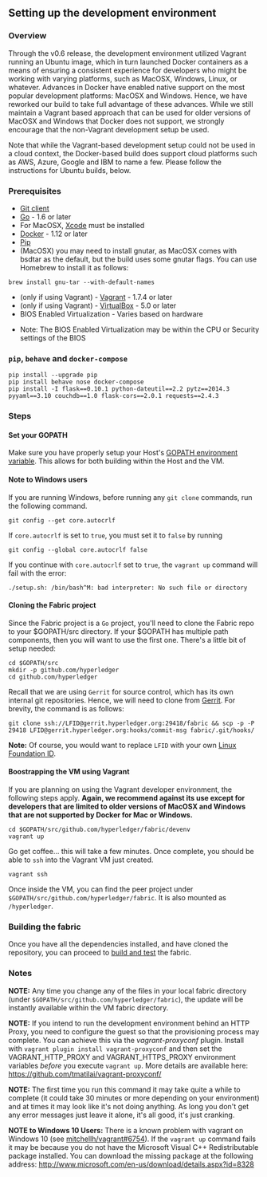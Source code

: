 ## Setting up the development environment

### Overview

Through the v0.6 release, the development environment utilized Vagrant running
an Ubuntu image, which in turn launched Docker containers as a means of
ensuring a consistent experience for developers who might be working with
varying platforms, such as MacOSX, Windows, Linux, or whatever. Advances in
Docker have enabled native support on the most popular development platforms:
MacOSX and Windows. Hence, we have reworked our build to take full advantage
of these advances. While we still maintain a Vagrant based approach that can
be used for older versions of MacOSX and Windows that Docker does not support,
we strongly encourage that the non-Vagrant development setup be used.

Note that while the Vagrant-based development setup could not be used in a
cloud context, the Docker-based build does support cloud platforms such as AWS,
Azure, Google and IBM to name a few. Please follow the instructions for Ubuntu
builds, below.

### Prerequisites
* [Git client](https://git-scm.com/downloads)
* [Go](https://golang.org/) - 1.6 or later
* For MacOSX, [Xcode](https://itunes.apple.com/us/app/xcode/id497799835?mt=12)
must be installed
* [Docker](https://www.docker.com/products/overview) - 1.12 or later
* [Pip](https://pip.pypa.io/en/stable/installing/)
* (MacOSX) you may need to install gnutar, as MacOSX comes with bsdtar as the
default, but the build uses some gnutar flags. You can use Homebrew to install
it as follows:

```
brew install gnu-tar --with-default-names
```

* (only if using Vagrant) - [Vagrant](https://www.vagrantup.com/) - 1.7.4 or
later
* (only if using Vagrant) - [VirtualBox](https://www.virtualbox.org/) - 5.0 or
later
* BIOS Enabled Virtualization - Varies based on hardware

- Note: The BIOS Enabled Virtualization may be within the CPU or Security
settings of the BIOS

### `pip`, `behave` and `docker-compose`

```
pip install --upgrade pip
pip install behave nose docker-compose
pip install -I flask==0.10.1 python-dateutil==2.2 pytz==2014.3 pyyaml==3.10 couchdb==1.0 flask-cors==2.0.1 requests==2.4.3
```

### Steps

#### Set your GOPATH
Make sure you have properly setup your Host's [GOPATH environment variable](https://github.com/golang/go/wiki/GOPATH). This allows for both
building within the Host and the VM.

#### Note to Windows users

If you are running Windows, before running any `git clone` commands, run the
following command.
```
git config --get core.autocrlf
```
If `core.autocrlf` is set to `true`, you must set it to `false` by running
```
git config --global core.autocrlf false
```
If you continue with `core.autocrlf` set to `true`, the `vagrant up` command
will fail with the error:

`./setup.sh: /bin/bash^M: bad interpreter: No such file or directory`

#### Cloning the Fabric project

Since the Fabric project is a `Go` project, you'll need to clone the Fabric
repo to your $GOPATH/src directory. If your $GOPATH has multiple path
components, then you will want to use the first one. There's a little bit of
setup needed:

```
cd $GOPATH/src
mkdir -p github.com/hyperledger
cd github.com/hyperledger
```

Recall that we are using `Gerrit` for source control, which has its own internal
git repositories. Hence, we will need to clone from [Gerrit](../Gerrit/gerrit.md#Working-with-a-local-clone-of-the-repository). For
brevity, the command is as follows:
```
git clone ssh://LFID@gerrit.hyperledger.org:29418/fabric && scp -p -P 29418 LFID@gerrit.hyperledger.org:hooks/commit-msg fabric/.git/hooks/
```
**Note:** Of course, you would want to replace `LFID` with your own
[Linux Foundation ID](../Gerrit/lf-account.md).

#### Boostrapping the VM using Vagrant

If you are planning on using the Vagrant developer environment, the following
steps apply. **Again, we recommend against its use except for developers that
are limited to older versions of MacOSX and Windows that are not supported by
Docker for Mac or Windows.**

```
cd $GOPATH/src/github.com/hyperledger/fabric/devenv
vagrant up
```

Go get coffee... this will take a few minutes. Once complete, you should be able
to `ssh` into the Vagrant VM just created.

```
vagrant ssh
```

Once inside the VM, you can find the peer project under
`$GOPATH/src/github.com/hyperledger/fabric`. It is also mounted as
`/hyperledger`.

### Building the fabric

Once you have all the dependencies installed, and have cloned the repository,
you can proceed to [build and test](build.md) the fabric.

### Notes

**NOTE:** Any time you change any of the files in your local fabric directory
(under `$GOPATH/src/github.com/hyperledger/fabric`), the update will be
instantly available within the VM fabric directory.

**NOTE:** If you intend to run the development environment behind an HTTP Proxy,
you need to configure the guest so that the provisioning process may complete.
You can achieve this via the *vagrant-proxyconf* plugin. Install with
`vagrant plugin install vagrant-proxyconf` and then set the VAGRANT_HTTP_PROXY
and VAGRANT_HTTPS_PROXY environment variables *before* you execute `vagrant up`.
More details are available here: https://github.com/tmatilai/vagrant-proxyconf/

**NOTE:** The first time you run this command it may take quite a while to
complete (it could take 30 minutes or more depending on your environment) and
at times it may look like it's not doing anything. As long you don't get any
error messages just leave it alone, it's all good, it's just cranking.

**NOTE to Windows 10 Users:** There is a known problem with vagrant on Windows
10 (see [mitchellh/vagrant#6754](https://github.com/mitchellh/vagrant/issues/6754)).
If the `vagrant up` command fails it may be because you do not have the Microsoft
Visual C++ Redistributable package installed. You can download the missing package at
the following address: http://www.microsoft.com/en-us/download/details.aspx?id=8328
